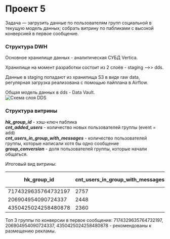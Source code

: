 # Проект 5

Задача — загрузить данные по пользователям групп социальной в текущую модель данных; собрать витрину по пабликами с высокой конверсией в первое сообщение.  

### Структура DWH

Основное хранилище данных - аналитическая СУБД Vertica.  

Хранилище на момент разработки состоит из 2 слоёв - staging -->> dds.  

Данные в staging попадают из хранилища S3 в виде raw data, регулярная загрузка реализована с помощью пайплана в Airflow.  

Общая модель данных в dds - Data Vault.  
![Схема слоя DDS](https://github.com/pmkhlv/de-project-5/blob/main/dds_data_model_p5.png)  

### Структура витрины  
**_hk_group_id_** - хэш-ключ паблика  
**_cnt_added_users_** - количество новых пользователей группы (event = add)  
**_cnt_users_in_group_with_messages_**  - количество пользователей группы, которые написали хотя бы одно сообщение  
**_group_conversion_** - доля пользователей группы, которые начали общаться.  

Итоговый вид витрины:  

| hk_group_id        | cnt_users_in_group_with_messages| cnt_added_users|group_conversion, %  |
|------------------- | -------------------------------- | --------------- | ---------------------| 
|7174329635764732197|                            2757|           4794|57.51                |
| 206904954090724337|                            2448|           4311|56.78                |
|4350425024258480878|                            2360|           4172|56.57                |

Топ 3 группы по конверсии в первое сообщение: 7174329635764732197, 206904954090724337, 4350425024258480878 - рекомендованы к размещению рекламы.